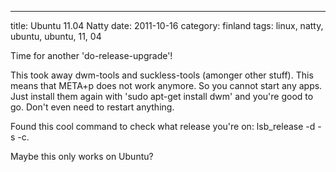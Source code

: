 ---
title: Ubuntu 11.04 Natty
date: 2011-10-16
category: finland
tags: linux, natty, ubuntu, ubuntu, 11, 04

Time for another 'do-release-upgrade'!

This took away dwm-tools and suckless-tools (amonger other stuff). This means that META+p does not work anymore. So you cannot start any apps. Just install them again with 'sudo apt-get install dwm' and you're good to go. Don't even need to restart anything.

Found this cool command to check what release you're on: lsb\_release -d -s -c.

Maybe this only works on Ubuntu?
